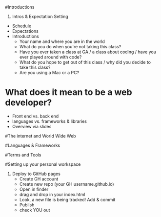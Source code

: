 
#Introductions

1. Intros & Expectation Setting
  - Schedule
  - Expectations
  - Introductions
    - Your name and where you are in the world
    - What do you do when you're not taking this class?
    - Have you ever taken a class at GA / a class about coding / have you ever played around with code?
    - What do you hope to get out of this class / why did you decide to take this class?
    - Are you using a Mac or a PC?

# What does it mean to be a web developer?
  - Front end vs. back end
  - languages vs. frameworks & libraries
  - Overview via slides
  
#The internet and World Wide Web

#Languages & Frameworks

#Terms and Tools

#Setting up your personal workspace

1. Deploy to GitHub pages
    - Create GH account
    - Create new repo (your GH username.github.io)
    - Open in finder
    - drag and drop in your index.html
    - Look, a new file is being tracked! Add & commit
    - Publish
    - check YOU out
